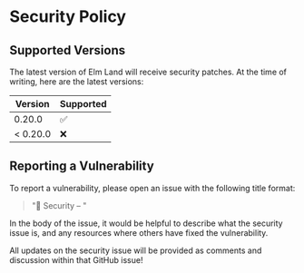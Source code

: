 # Security Policy

## Supported Versions

The latest version of Elm Land will receive security
patches. At the time of writing, here are the latest
versions:

| Version    | Supported          |
| ---------- | ------------------ |
| 0.20.0     | :white_check_mark: |
| < 0.20.0   | :x:                |

## Reporting a Vulnerability

To report a vulnerability, please open an issue with the following title format:

> "🔐 Security – <the problem goes here>"

In the body of the issue, it would be helpful to describe what the security issue is,
and any resources where others have fixed the vulnerability.

All updates on the security issue will be provided as comments and discussion within that
GitHub issue!
